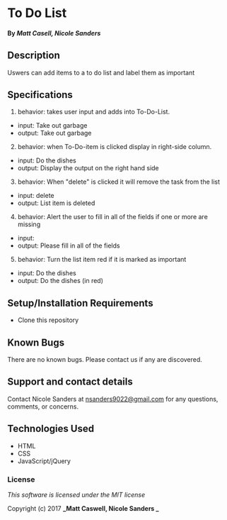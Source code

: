 # To Do List

#### By _**Matt Casell, Nicole Sanders**_

## Description

Uswers can add items to a to do list and label them as important

## Specifications

1. behavior: takes user input and adds into To-Do-List.  
* input: Take out garbage       
* output: Take out garbage

2. behavior: when To-Do-item is clicked display in right-side column.
* input: Do the dishes
* output: Display the output on the right hand side

3. behavior: When "delete" is clicked it will remove the task from the list
* input: delete
* output: List item is deleted

4. behavior: Alert the user to fill in all of the fields if one or more are missing
* input:
* output: Please fill in all of the fields

5. behavior: Turn the list item red if it is marked as important
* input: Do the dishes
* output: Do the dishes (in red)

## Setup/Installation Requirements

* Clone this repository 

## Known Bugs

There are no known bugs. Please contact us if any are discovered.

## Support and contact details

Contact Nicole Sanders at nsanders9022@gmail.com for any questions, comments, or concerns.

## Technologies Used

* HTML
* CSS
* JavaScript/jQuery

### License

*This software is licensed under the MIT license*

Copyright (c) 2017 **_Matt Caswell, Nicole Sanders _**
